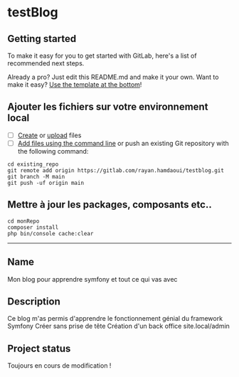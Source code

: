 # testBlog



## Getting started

To make it easy for you to get started with GitLab, here's a list of recommended next steps.

Already a pro? Just edit this README.md and make it your own. Want to make it easy? [Use the template at the bottom](#editing-this-readme)!

## Ajouter les fichiers sur votre environnement local

- [ ] [Create](https://docs.gitlab.com/ee/user/project/repository/web_editor.html#create-a-file) or [upload](https://docs.gitlab.com/ee/user/project/repository/web_editor.html#upload-a-file) files
- [ ] [Add files using the command line](https://docs.gitlab.com/ee/gitlab-basics/add-file.html#add-a-file-using-the-command-line) or push an existing Git repository with the following command:

```
cd existing_repo
git remote add origin https://gitlab.com/rayan.hamdaoui/testblog.git
git branch -M main
git push -uf origin main
```


## Mettre à jour les packages, composants etc..
```
cd monRepo
composer install
php bin/console cache:clear
```

***

## Name
Mon blog pour apprendre symfony et tout ce qui vas avec

## Description
Ce blog m'as permis d'apprendre le fonctionnement génial du framework Symfony
Créer sans prise de tête
Création d'un back office site.local/admin

## Project status
Toujours en cours de modification !
